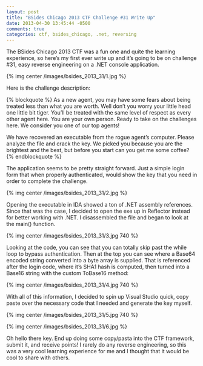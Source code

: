 ```yaml
---
layout: post
title: "BSides Chicago 2013 CTF Challenge #31 Write Up"
date: 2013-04-30 13:45:44 -0500
comments: true
categories: ctf, bsides_chicago, .net, reversing
---
```

The BSides Chicago 2013 CTF was a fun one and quite the learning experience, so here’s my first ever write up and it’s going to be on challenge #31, easy reverse engineering on a .NET console application.

{% img center /images/bsides_2013_31/1.jpg %}

<!--more-->

Here is the challenge description:

{% blockquote %}
As a new agent, you may have some fears about being treated less than what you are worth. Well don’t you worry your little head one little bit tiger. You’ll be treated with the same level of respect as every other agent here. You are your own person. Ready to take on the challenges here. We consider you one of our top agents!

We have recovered an executable from the rogue agent’s computer. Please analyze the file and crack the key. We picked you because you are the brightest and the best, but before you start can you get me some coffee?
{% endblockquote %}

The application seems to be pretty straight forward. Just a simple login form that when properly authenticated, would show the key that you need in order to complete the challenge.

{% img center /images/bsides_2013_31/2.jpg %}

Opening the executable in IDA showed a ton of .NET assembly references. Since that was the case, I decided to open the exe up in Reflector instead for better working with .NET. I disassembled the file and began to look at the main() function.

{% img center /images/bsides_2013_31/3.jpg 740 %}

Looking at the code, you can see that you can totally skip past the while loop to bypass authentication. Then at the top you can see where a Base64 encoded string converted into a byte array is supplied. That is referenced after the login code, where it’s SHA1 hash is computed, then turned into a Base16 string with the custom ToBase16 method:

{% img center /images/bsides_2013_31/4.jpg 740 %}

With all of this information, I decided to spin up Visual Studio quick, copy paste over the necessary code that I needed and generate the key myself.

{% img center /images/bsides_2013_31/5.jpg 740 %}

{% img center /images/bsides_2013_31/6.jpg %}

Oh hello there key. End up doing some copy/pasta into the CTF framework, submit it, and receive points! I rarely do any reverse engineering, so this was a very cool learning experience for me and I thought that it would be cool to share with others.
